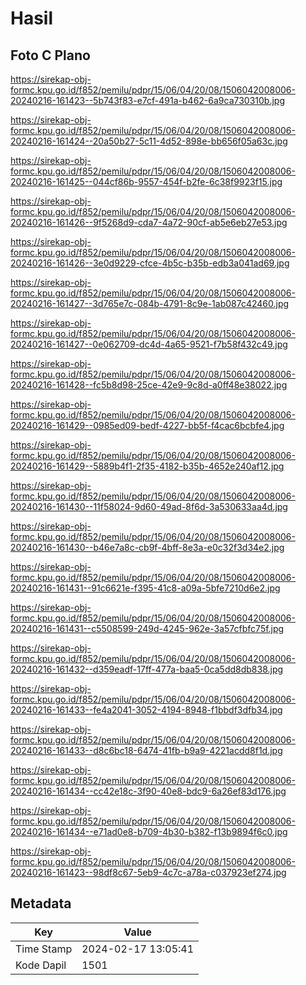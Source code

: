 # Hasil

## Foto C Plano

https://sirekap-obj-formc.kpu.go.id/f852/pemilu/pdpr/15/06/04/20/08/1506042008006-20240216-161423--5b743f83-e7cf-491a-b462-6a9ca730310b.jpg

https://sirekap-obj-formc.kpu.go.id/f852/pemilu/pdpr/15/06/04/20/08/1506042008006-20240216-161424--20a50b27-5c11-4d52-898e-bb656f05a63c.jpg

https://sirekap-obj-formc.kpu.go.id/f852/pemilu/pdpr/15/06/04/20/08/1506042008006-20240216-161425--044cf86b-9557-454f-b2fe-6c38f9923f15.jpg

https://sirekap-obj-formc.kpu.go.id/f852/pemilu/pdpr/15/06/04/20/08/1506042008006-20240216-161426--9f5268d9-cda7-4a72-90cf-ab5e6eb27e53.jpg

https://sirekap-obj-formc.kpu.go.id/f852/pemilu/pdpr/15/06/04/20/08/1506042008006-20240216-161426--3e0d9229-cfce-4b5c-b35b-edb3a041ad69.jpg

https://sirekap-obj-formc.kpu.go.id/f852/pemilu/pdpr/15/06/04/20/08/1506042008006-20240216-161427--3d765e7c-084b-4791-8c9e-1ab087c42460.jpg

https://sirekap-obj-formc.kpu.go.id/f852/pemilu/pdpr/15/06/04/20/08/1506042008006-20240216-161427--0e062709-dc4d-4a65-9521-f7b58f432c49.jpg

https://sirekap-obj-formc.kpu.go.id/f852/pemilu/pdpr/15/06/04/20/08/1506042008006-20240216-161428--fc5b8d98-25ce-42e9-9c8d-a0ff48e38022.jpg

https://sirekap-obj-formc.kpu.go.id/f852/pemilu/pdpr/15/06/04/20/08/1506042008006-20240216-161429--0985ed09-bedf-4227-bb5f-f4cac6bcbfe4.jpg

https://sirekap-obj-formc.kpu.go.id/f852/pemilu/pdpr/15/06/04/20/08/1506042008006-20240216-161429--5889b4f1-2f35-4182-b35b-4652e240af12.jpg

https://sirekap-obj-formc.kpu.go.id/f852/pemilu/pdpr/15/06/04/20/08/1506042008006-20240216-161430--11f58024-9d60-49ad-8f6d-3a530633aa4d.jpg

https://sirekap-obj-formc.kpu.go.id/f852/pemilu/pdpr/15/06/04/20/08/1506042008006-20240216-161430--b46e7a8c-cb9f-4bff-8e3a-e0c32f3d34e2.jpg

https://sirekap-obj-formc.kpu.go.id/f852/pemilu/pdpr/15/06/04/20/08/1506042008006-20240216-161431--91c6621e-f395-41c8-a09a-5bfe7210d6e2.jpg

https://sirekap-obj-formc.kpu.go.id/f852/pemilu/pdpr/15/06/04/20/08/1506042008006-20240216-161431--c5508599-249d-4245-962e-3a57cfbfc75f.jpg

https://sirekap-obj-formc.kpu.go.id/f852/pemilu/pdpr/15/06/04/20/08/1506042008006-20240216-161432--d359eadf-17ff-477a-baa5-0ca5dd8db838.jpg

https://sirekap-obj-formc.kpu.go.id/f852/pemilu/pdpr/15/06/04/20/08/1506042008006-20240216-161433--fe4a2041-3052-4194-8948-f1bbdf3dfb34.jpg

https://sirekap-obj-formc.kpu.go.id/f852/pemilu/pdpr/15/06/04/20/08/1506042008006-20240216-161433--d8c6bc18-6474-41fb-b9a9-4221acdd8f1d.jpg

https://sirekap-obj-formc.kpu.go.id/f852/pemilu/pdpr/15/06/04/20/08/1506042008006-20240216-161434--cc42e18c-3f90-40e8-bdc9-6a26ef83d176.jpg

https://sirekap-obj-formc.kpu.go.id/f852/pemilu/pdpr/15/06/04/20/08/1506042008006-20240216-161434--e71ad0e8-b709-4b30-b382-f13b9894f6c0.jpg

https://sirekap-obj-formc.kpu.go.id/f852/pemilu/pdpr/15/06/04/20/08/1506042008006-20240216-161423--98df8c67-5eb9-4c7c-a78a-c037923ef274.jpg


## Metadata

| Key        | Value               |
| ---------- | ------------------- |
| Time Stamp | 2024-02-17 13:05:41 |
| Kode Dapil | 1501                |



